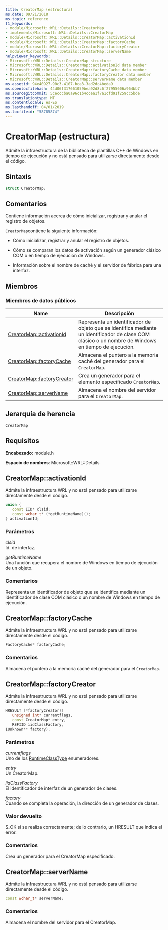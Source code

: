 ```yaml
---
title: CreatorMap (estructura)
ms.date: 09/21/2018
ms.topic: reference
f1_keywords:
- module/Microsoft::WRL::Details::CreatorMap
- implements/Microsoft::WRL::Details::CreatorMap
- module/Microsoft::WRL::Details::CreatorMap::activationId
- module/Microsoft::WRL::Details::CreatorMap::factoryCache
- module/Microsoft::WRL::Details::CreatorMap::factoryCreator
- module/Microsoft::WRL::Details::CreatorMap::serverName
helpviewer_keywords:
- Microsoft::WRL::Details::CreatorMap structure
- Microsoft::WRL::Details::CreatorMap::activationId data member
- Microsoft::WRL::Details::CreatorMap::factoryCache data member
- Microsoft::WRL::Details::CreatorMap::factoryCreator data member
- Microsoft::WRL::Details::CreatorMap::serverName data member
ms.assetid: 94e40927-90c3-4107-bca3-3ad2dc4beda9
ms.openlocfilehash: 44d06f317661059bea92d8c6f27955606a964bb7
ms.sourcegitcommit: 5cecccba0a96c1b4ccea1f7a1cfd91f259cc5bde
ms.translationtype: MT
ms.contentlocale: es-ES
ms.lasthandoff: 04/01/2019
ms.locfileid: "58785874"
---
```

# <a name="creatormap-structure"></a>CreatorMap (estructura)

Admite la infraestructura de la biblioteca de plantillas C++ de Windows en tiempo de ejecución y no está pensado para utilizarse directamente desde el código.

## <a name="syntax"></a>Sintaxis

```cpp
struct CreatorMap;
```

## <a name="remarks"></a>Comentarios

Contiene información acerca de cómo inicializar, registrar y anular el registro de objetos.

`CreatorMap`contiene la siguiente información:

- Cómo inicializar, registrar y anular el registro de objetos.

- Cómo se comparan los datos de activación según un generador clásico COM o en tiempo de ejecución de Windows.

- Información sobre el nombre de caché y el servidor de fábrica para una interfaz.

## <a name="members"></a>Miembros

### <a name="public-data-members"></a>Miembros de datos públicos

Name                                          | Descripción
--------------------------------------------- | ------------------------------------------------------------------------------------------------------
[CreatorMap::activationId](#activationid)     | Representa un identificador de objeto que se identifica mediante un identificador de clase COM clásico o un nombre de Windows en tiempo de ejecución.
[CreatorMap::factoryCache](#factorycache)     | Almacena el puntero a la memoria caché del generador para el `CreatorMap`.
[CreatorMap::factoryCreator](#factorycreator) | Crea un generador para el elemento especificado `CreatorMap`.
[CreatorMap::serverName](#servername)         | Almacena el nombre del servidor para el `CreatorMap`.

## <a name="inheritance-hierarchy"></a>Jerarquía de herencia

`CreatorMap`

## <a name="requirements"></a>Requisitos

**Encabezado:** module.h

**Espacio de nombres**: Microsoft::WRL::Details

## <a name="activationid"></a>CreatorMap::activationId

Admite la infraestructura WRL y no está pensado para utilizarse directamente desde el código.

```cpp
union {
   const IID* clsid;
   const wchar_t* (*getRuntimeName)();
} activationId;
```

### <a name="parameters"></a>Parámetros

*clsid*<br/>
Id. de interfaz.

*getRuntimeName*<br/>
Una función que recupera el nombre de Windows en tiempo de ejecución de un objeto.

### <a name="remarks"></a>Comentarios

Representa un identificador de objeto que se identifica mediante un identificador de clase COM clásico o un nombre de Windows en tiempo de ejecución.

## <a name="factorycache"></a>CreatorMap::factoryCache

Admite la infraestructura WRL y no está pensado para utilizarse directamente desde el código.

```cpp
FactoryCache* factoryCache;
```

### <a name="remarks"></a>Comentarios

Almacena el puntero a la memoria caché del generador para el `CreatorMap`.

## <a name="factorycreator"></a>CreatorMap::factoryCreator

Admite la infraestructura WRL y no está pensado para utilizarse directamente desde el código.

```cpp
HRESULT (*factoryCreator)(
   unsigned int* currentflags,
   const CreatorMap* entry,
   REFIID iidClassFactory,
IUnknown** factory);
```

### <a name="parameters"></a>Parámetros

*currentflags*<br/>
Uno de los [RuntimeClassType](runtimeclasstype-enumeration.md) enumeradores.

*entry*<br/>
Un CreatorMap.

*iidClassFactory*<br/>
El identificador de interfaz de un generador de clases.

*factory*<br/>
Cuando se completa la operación, la dirección de un generador de clases.

### <a name="return-value"></a>Valor devuelto

S_OK si se realiza correctamente; de lo contrario, un HRESULT que indica el error.

### <a name="remarks"></a>Comentarios

Crea un generador para el CreatorMap especificado.

## <a name="servername"></a>CreatorMap::serverName

Admite la infraestructura WRL y no está pensado para utilizarse directamente desde el código.

```cpp
const wchar_t* serverName;
```

### <a name="remarks"></a>Comentarios

Almacena el nombre del servidor para el CreatorMap.
